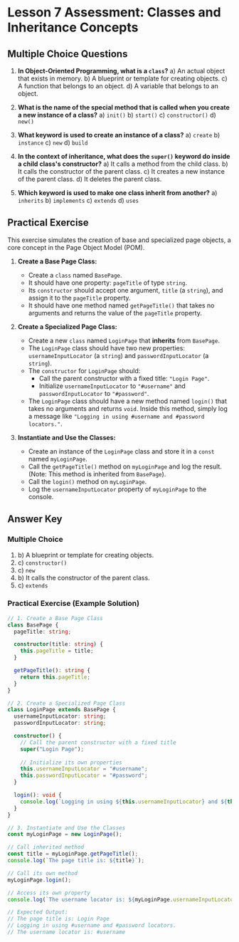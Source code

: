 # Lesson 7 Assessment: Classes and Inheritance Concepts

## Multiple Choice Questions

1.  **In Object-Oriented Programming, what is a `class`?**
    a)  An actual object that exists in memory.
    b)  A blueprint or template for creating objects.
    c)  A function that belongs to an object.
    d)  A variable that belongs to an object.

2.  **What is the name of the special method that is called when you create a new instance of a class?**
    a)  `init()`
    b)  `start()`
    c)  `constructor()`
    d)  `new()`

3.  **What keyword is used to create an instance of a class?**
    a)  `create`
    b)  `instance`
    c)  `new`
    d)  `build`

4.  **In the context of inheritance, what does the `super()` keyword do inside a child class's constructor?**
    a)  It calls a method from the child class.
    b)  It calls the constructor of the parent class.
    c)  It creates a new instance of the parent class.
    d)  It deletes the parent class.

5.  **Which keyword is used to make one class inherit from another?**
    a)  `inherits`
    b)  `implements`
    c)  `extends`
    d)  `uses`

## Practical Exercise

This exercise simulates the creation of base and specialized page objects, a core concept in the Page Object Model (POM).

1.  **Create a Base Page Class:**
    -   Create a `class` named `BasePage`.
    -   It should have one property: `pageTitle` of type `string`.
    -   Its `constructor` should accept one argument, `title` (a `string`), and assign it to the `pageTitle` property.
    -   It should have one method named `getPageTitle()` that takes no arguments and returns the value of the `pageTitle` property.

2.  **Create a Specialized Page Class:**
    -   Create a new `class` named `LoginPage` that **inherits** from `BasePage`.
    -   The `LoginPage` class should have two new properties: `usernameInputLocator` (a `string`) and `passwordInputLocator` (a `string`).
    -   The `constructor` for `LoginPage` should:
        -   Call the parent constructor with a fixed title: `"Login Page"`.
        -   Initialize `usernameInputLocator` to `"#username"` and `passwordInputLocator` to `"#password"`.
    -   The `LoginPage` class should have a new method named `login()` that takes no arguments and returns `void`. Inside this method, simply log a message like `"Logging in using #username and #password locators."`.

3.  **Instantiate and Use the Classes:**
    -   Create an instance of the `LoginPage` class and store it in a `const` named `myLoginPage`.
    -   Call the `getPageTitle()` method on `myLoginPage` and log the result. (Note: This method is inherited from `BasePage`).
    -   Call the `login()` method on `myLoginPage`.
    -   Log the `usernameInputLocator` property of `myLoginPage` to the console.

## Answer Key

### Multiple Choice
1.  b) A blueprint or template for creating objects.
2.  c) `constructor()`
3.  c) `new`
4.  b) It calls the constructor of the parent class.
5.  c) `extends`

### Practical Exercise (Example Solution)
```typescript
// 1. Create a Base Page Class
class BasePage {
  pageTitle: string;

  constructor(title: string) {
    this.pageTitle = title;
  }

  getPageTitle(): string {
    return this.pageTitle;
  }
}

// 2. Create a Specialized Page Class
class LoginPage extends BasePage {
  usernameInputLocator: string;
  passwordInputLocator: string;

  constructor() {
    // Call the parent constructor with a fixed title
    super("Login Page");
    
    // Initialize its own properties
    this.usernameInputLocator = "#username";
    this.passwordInputLocator = "#password";
  }

  login(): void {
    console.log(`Logging in using ${this.usernameInputLocator} and ${this.passwordInputLocator} locators.`);
  }
}

// 3. Instantiate and Use the Classes
const myLoginPage = new LoginPage();

// Call inherited method
const title = myLoginPage.getPageTitle();
console.log(`The page title is: ${title}`);

// Call its own method
myLoginPage.login();

// Access its own property
console.log(`The username locator is: ${myLoginPage.usernameInputLocator}`);

// Expected Output:
// The page title is: Login Page
// Logging in using #username and #password locators.
// The username locator is: #username